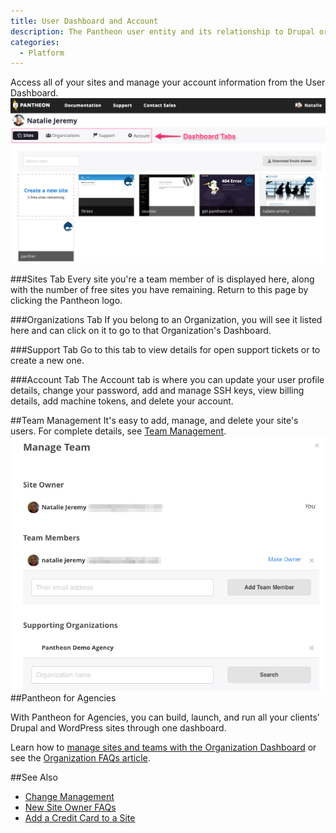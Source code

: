 ```yaml
---
title: User Dashboard and Account
description: The Pantheon user entity and its relationship to Drupal or WordPress sites, teams, and organizations.
categories:
  - Platform
---
```


Access all of your sites and manage your account information from the User Dashboard.
![Site Dashboard](/source/assets/images/pantheon-user-dashboard1.png)

###Sites Tab
Every site you're a team member of is displayed here, along with the number of free sites you have remaining. Return to this page by clicking the Pantheon logo.

###Organizations Tab
If you belong to an Organization, you will see it listed here and can click on it to go to that Organization's Dashboard.

###Support Tab
Go to this tab to view details for open support tickets or to create a new one.

###Account Tab
The Account tab is where you can update your user profile details, change your password, add and manage SSH keys, view billing details, add machine tokens, and delete your account.

##Team Management
It's easy to add, manage, and delete your site's users. For complete details, see [Team Management](https://pantheon.io/docs/team-management/).
![Team Management Window](/source/assets/images/team-modal.png)
##Pantheon for Agencies

With Pantheon for Agencies, you can build, launch, and run all your clients’ Drupal and WordPress sites through one dashboard.

Learn how to [manage sites and teams with the Organization Dashboard](/docs/dashboard/) or see the [Organization FAQs article](/docs/faq/).

##See Also
- [Change Management](/docs/change-management/)
- [New Site Owner FAQs](/docs/new-site-owner/)
- [Add a Credit Card to a Site](/docs/add-a-credit-card-to-a-site/)
